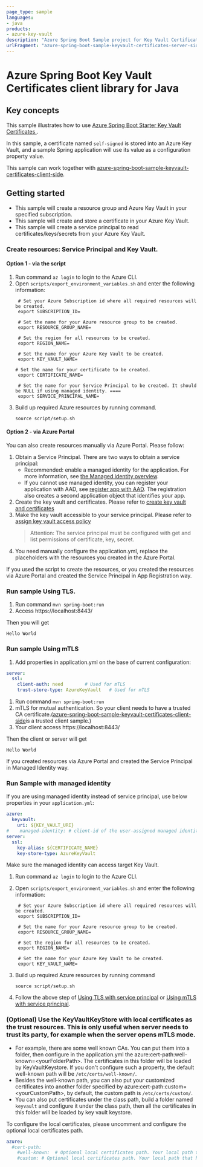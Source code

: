 ```yaml
---
page_type: sample
languages:
- java
products:
- azure-key-vault
description: "Azure Spring Boot Sample project for Key Vault Certificates client library server side"
urlFragment: "azure-spring-boot-sample-keyvault-certificates-server-side"
---
```


# Azure Spring Boot Key Vault Certificates client library for Java

## Key concepts
This sample illustrates how to use [Azure Spring Boot Starter Key Vault Certificates ][azure_spring_boot_starter_key_vault_certificates].

In this sample, a certificate named `self-signed` is stored into an Azure Key Vault, and a sample Spring application will use its value as a configuration property value.

This sample can work together with [azure-spring-boot-sample-keyvault-certificates-client-side].

## Getting started


- This sample will create a resource group and Azure Key Vault in your specified subscription. 
- This sample will create and store a certificate in your Azure Key Vault.
- This sample will create a service principal to read certificates/keys/secrets from your Azure Key Vault.

### Create resources: Service Principal and Key Vault.
#### Option 1 - via the script
1. Run command `az login` to login to the Azure CLI.
1. Open `scripts/export_environment_variables.sh` and enter the following information:
   ```
    # Set your Azure Subscription id where all required resources will be created.
    export SUBSCRIPTION_ID=
    
    # Set the name for your Azure resource group to be created.
    export RESOURCE_GROUP_NAME=
    
    # Set the region for all resources to be created.
    export REGION_NAME=
    
    # Set the name for your Azure Key Vault to be created.
    export KEY_VAULT_NAME=
   
   # Set the name for your certificate to be created.
    export CERTIFICATE_NAME=
    
    # Set the name for your Service Principal to be created. It should be NULL if using managed identity. ====
    export SERVICE_PRINCIPAL_NAME=
   ```
1. Build up required Azure resources by running command. 
   ```
   source script/setup.sh
   ```
  
#### Option 2  - via Azure Portal 
You can also create resources manually via Azure Portal. Please follow:
1. Obtain a Service Principal. There are two ways to obtain a service principal:
   - Recommended: enable a managed identity for the application. For more information, see [the Managed identity overview][the_managed_identity_overview].
   - If you cannot use managed identity, you can register your application with AAD, see [register app with AAD][register_app_with_AAD]. The registration also creates a second application object that identifies your app.
2. Create the key vault and certificates. Please refer to [create key vault and certificates][create_key_vault_and_certificates]
3. Make the key vault accessible to your service principal. Please refer to [assign key vault access policy][assign_key_vault_access_policy]
   > Attention: The service principal must be configured with get and list permissions of certificate, key, secret.
5. You need manually configure the application.yml, replace the placeholders with the resources you created in the Azure Portal.

If you used the script to create the resources, or you created the resources via Azure Portal and created the Service Principal in App Registration way.
### Run sample Using TLS. 
1. Run command `mvn spring-boot:run`
1. Access https://localhost:8443/

Then you will get
```text
Hello World
``` 

### Run sample Using mTLS 

1. Add properties in application.yml on the base of current configuration:
```yaml
server:
  ssl:
    client-auth: need        # Used for mTLS
    trust-store-type: AzureKeyVault   # Used for mTLS   

```
1. Run command `mvn spring-boot:run`
1. mTLS for mutual authentication. So your client needs to have a trusted CA certificate.([azure-spring-boot-sample-keyvault-certificates-client-side]is a trusted client sample.)
1. Your client access https://localhost:8443/

Then the client or server will get
```text
Hello World
``` 

If you created resources via Azure Portal and created the Service Principal in Managed Identity way.
### Run Sample with managed identity
If you are using managed identity instead of service principal, use below properties in your `application.yml`:

```yaml
azure:
  keyvault:
    uri: ${KEY_VAULT_URI}
#    managed-identity: # client-id of the user-assigned managed identity to use. If empty, then system-assigned managed identity will be used.
server:
  ssl:
    key-alias: ${CERTIFICATE_NAME} 
    key-store-type: AzureKeyVault
```
Make sure the managed identity can access target Key Vault.

1. Run command `az login` to login to the Azure CLI.
1. Open `scripts/export_environment_variables.sh` and enter the following information:
   ```
    # Set your Azure Subscription id where all required resources will be created.
    export SUBSCRIPTION_ID=
    
    # Set the name for your Azure resource group to be created.
    export RESOURCE_GROUP_NAME=
    
    # Set the region for all resources to be created.
    export REGION_NAME=
    
    # Set the name for your Azure Key Vault to be created.
    export KEY_VAULT_NAME=
   ```
1. Build up required Azure resources by running command
   ```
   source script/setup.sh
   ```

1. Follow the above step of [Using TLS with service principal](#using-tls-with-service-principal) or [Using mTLS with service principal](#using-mtls-with-service-principal).


### (Optional) Use the KeyVaultKeyStore with local certificates as the trust resources. This is only useful when server needs to trust its party, for example when the server opens mTLS mode.
- For example, there are some well known CAs. You can put them into a folder, then configure in the application.yml the  azure:cert-path:well-known=\<yourFolderPath>. The certificates in this folder will be loaded by KeyVaultKeystore. If you don't configure such a property, the default well-known path will be `/etc/certs/well-known/`.
- Besides the well-known path, you can also put your customized certificates into another folder specified by azure:cert-path:custom=\<yourCustomPath>, by default, the custom path is `/etc/certs/custom/`.
- You can also put certificates under the class path, build a folder named `keyvault` and configure it under the class path, then all the certificates in this folder will be loaded by key vault keystore.

To configure the local certificates, please uncomment and configure the optional local certificates path.
```yaml
azure:
  #cert-path: 
    #well-known:  # Optional local certificates path. Your local path that holds the well-known certificates.
    #custom: # Optional local certificates path. Your local path that holds your customized certificates. 
```

<!-- LINKS -->

[azure_spring_boot_starter_key_vault_certificates]: https://github.com/Azure/azure-sdk-for-java/blob/azure-spring-boot_3.6.0/sdk/spring/azure-spring-boot-starter-keyvault-certificates/README.md
[steps_to_store_certificate]: https://github.com/Azure/azure-sdk-for-java/blob/azure-spring-boot_3.6.0/sdk/spring/azure-spring-boot-starter-keyvault-certificates/README.md#creating-an-azure-key-vault
[azure-spring-boot-sample-keyvault-certificates-client-side]: https://github.com/Azure-Samples/azure-spring-boot-samples/blob/main/keyvault/azure-spring-boot-starter-keyvault-certificates/keyvault-certificates-client-side
[the_managed_identity_overview]: https://docs.microsoft.com/en-us/azure/active-directory/managed-identities-azure-resources/overview
[register_app_with_AAD]: https://docs.microsoft.com/en-us/azure/active-directory/develop/quickstart-register-app
[create_key_vault_and_certificates]: https://docs.microsoft.com/en-us/azure/key-vault/certificates/quick-create-portal
[assign_key_vault_access_policy]: https://docs.microsoft.com/en-us/azure/key-vault/general/assign-access-policy?tabs=azure-portal